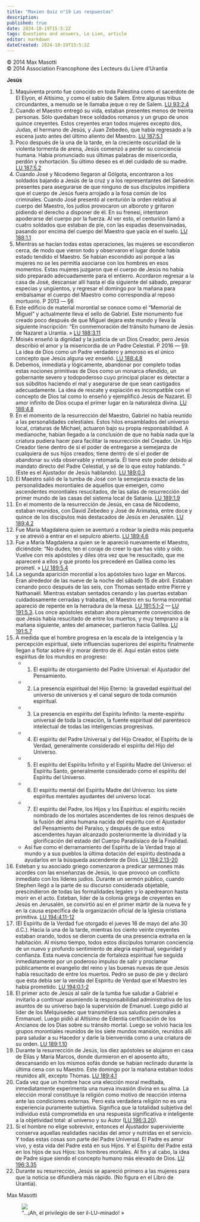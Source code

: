 ```yaml
---
title: "Maxien Quiz n°19 Las respuestas"
description: 
published: true
date: 2024-10-19T15:5:2Z
tags: Questions and answers, Le Lien, article
editor: markdown
dateCreated: 2024-10-19T15:5:2Z
---
```


<p class="v-card tema v-sheet--gris claro aclarar-3 px-2">© 2014 Max Masotti<br>© 2014 Association Francophone des Lecteurs du Livre d'Urantia</p>


**Jesús**

1. Maquiventa pronto fue conocido en toda Palestina como el sacerdote de El Elyon, el Altísimo, y como el sabio de Salem. Entre algunas tribus circundantes, a menudo se le llamaba jeque o rey de Salem. [LU 93:2.4](/es/The_Urantia_Book/93#p2_4)
2. Cuando el Maestro entregó su vida, estaban presentes menos de treinta personas. Sólo quedaban trece soldados romanos y un grupo de unos quince creyentes. Estos creyentes eran todos mujeres excepto dos, Judas, el hermano de Jesús, y Juan Zebedeo, que había regresado a la escena justo antes del último aliento del Maestro. [LU 187:5.1](/es/The_Urantia_Book/187#p5_1)
3. Poco después de la una de la tarde, en la creciente oscuridad de la violenta tormenta de arena, Jesús comenzó a perder su conciencia humana. Había pronunciado sus últimas palabras de misericordia, perdón y exhortación. Su último deseo es el del cuidado de su madre. [LU 187:5.2](/es/The_Urantia_Book/187#p5_2)
4. Cuando José y Nicodemo llegaron al Gólgota, encontraron a los soldados bajando a Jesús de la cruz y a los representantes del Sanedrín presentes para asegurarse de que ninguno de sus discípulos impidiera que el cuerpo de Jesús fuera arrojado a la fosa común de los criminales. Cuando José presentó al centurión la orden relativa al cuerpo del Maestro, los judíos provocaron un alboroto y gritaron pidiendo el derecho a disponer de él. En su frenesí, intentaron apoderarse del cuerpo por la fuerza. Al ver esto, el centurión llamó a cuatro soldados que estaban de pie, con las espadas desenvainadas, pasando por encima del cuerpo del Maestro que yacía en el suelo. [LU 188:1.1](/es/The_Urantia_Book/188#p1_1)
5. Mientras se hacían todas estas operaciones, las mujeres se escondieron cerca, de modo que vieron todo y observaron el lugar donde había estado tendido el Maestro. Se habían escondido así porque a las mujeres no se les permitía asociarse con los hombres en esos momentos. Estas mujeres juzgaron que el cuerpo de Jesús no había sido preparado adecuadamente para el entierro. Acordaron regresar a la casa de José, descansar allí hasta el día siguiente del sábado, preparar especias y ungüentos, y regresar el domingo por la mañana para embalsamar el cuerpo del Maestro como correspondía al reposo mortuorio. P 2013 — §6
6. Este edificio de material morontial se conoce como el “Memorial de Miguel” y actualmente lleva el sello de Gabriel. Este monumento fue creado poco después de que Miguel dejara este mundo y lleva la siguiente inscripción: “En conmemoración del tránsito humano de Jesús de Nazaret a Urantia. » [LU 188:3.11](/es/The_Urantia_Book/188#p3_11)
7. Moisés enseñó la dignidad y la justicia de un Dios Creador, pero Jesús describió el amor y la misericordia de un Padre Celestial. P 2016 — §9. La idea de Dios como un Padre verdadero y amoroso es el único concepto que Jesús alguna vez enseñó. [LU 188:4.8](/es/The_Urantia_Book/188#p4_8)
8. Debemos, inmediata y lógicamente, abandonar por completo todas estas nociones primitivas de Dios como un monarca ofendido, un gobernante severo y todopoderoso cuyo principal placer es detectar a sus súbditos haciendo el mal y asegurarse de que sean castigados adecuadamente. La idea de rescate y expiación es incompatible con el concepto de Dios tal como lo enseñó y ejemplificó Jesús de Nazaret. El amor infinito de Dios ocupa el primer lugar en la naturaleza divina. [LU 188:4.8](/es/The_Urantia_Book/188#p4_8)
9. En el momento de la resurrección del Maestro, Gabriel no había reunido a las personalidades celestiales. Estos hilos ensamblados del universo local, criaturas de Michael, actuaron bajo su propia responsabilidad. A medianoche, habían llegado a la conclusión de que no había nada que la criatura pudiera hacer para facilitar la resurrección del Creador. Un Hijo Creador tiene dentro de sí el poder de entregarse a semejanza de cualquiera de sus hijos creados; tiene dentro de sí el poder de abandonar su vida observable y retomarla. Él tiene este poder debido al mandato directo del Padre Celestial, y sé de lo que estoy hablando. "(Este es el Ajustador de Jesús hablando). [LU 189:0.3](/es/The_Urantia_Book/189#p0_3)
10. El Maestro salió de la tumba de José con la semejanza exacta de las personalidades morontiales de aquellos que emergen, como ascendentes morontiales resucitados, de las salas de resurrección del primer mundo de las casas del sistema local de Satania. [LU 189:1.9](/es/The_Urantia_Book/189#p1_9)
11. En el momento de la resurrección de Jesús, en casa de Nicodemo, estaban reunidos, con David Zebedeo y José de Arimatea, entre doce y quince de los discípulos más destacados de Jesús en Jerusalén. [LU 189:4.2](/es/The_Urantia_Book/189#p4_2)
12. Fue María Magdalena quien se aventuró a rodear la piedra más pequeña y se atrevió a entrar en el sepulcro abierto. [LU 189:4.6](/es/The_Urantia_Book/189#p4_6)
13. Fue a María Magdalena a quien se le apareció nuevamente el Maestro, diciéndole: “No dudes; ten el coraje de creer lo que has visto y oído. Vuelve con mis apóstoles y diles otra vez que he resucitado, que me apareceré a ellos y que pronto los precederé en Galilea como les prometí. » [LU 189:5.4](/es/The_Urantia_Book/189#p5_4)
14. La segunda aparición morontial a los apóstoles tuvo lugar en Marcos. Eran alrededor de las nueve de la noche del sábado 15 de abril. Estaban cenando poco después de las seis, con Thomas sentado entre Pierre y Nathanaël. Mientras estaban sentados cenando y las puertas estaban cuidadosamente cerradas y trabadas, el Maestro en su forma morontial apareció de repente en la herradura de la mesa. [LU 191:5.1-2](/es/The_Urantia_Book/191#p5_1) — [LU 191:5.3](/es/The_Urantia_Book/191#p5_3). Los once apóstoles estaban ahora plenamente convencidos de que Jesús había resucitado de entre los muertos, y muy temprano a la mañana siguiente, antes del amanecer, partieron hacia Galilea. [LU 191:5.7](/es/The_Urantia_Book/191#p5_7)
15. A medida que el hombre progresa en la escala de la inteligencia y la percepción espiritual, siete influencias superiores del espíritu finalmente llegan a flotar sobre él y morar dentro de él. Aquí están estos siete espíritus de los mundos en progreso:
	- 1. El espíritu de otorgamiento del Padre Universal: el Ajustador del Pensamiento.
	- 2. La presencia espiritual del Hijo Eterno: la gravedad espiritual del universo de universos y el canal seguro de toda comunión espiritual.
	- 3. La presencia en espíritu del Espíritu Infinito: la mente-espíritu universal de toda la creación, la fuente espiritual del parentesco intelectual de todas las inteligencias progresivas.
	- 4. El espíritu del Padre Universal y del Hijo Creador, el Espíritu de la Verdad, generalmente considerado el espíritu del Hijo del Universo.
	- 5. El espíritu del Espíritu Infinito y el Espíritu Madre del Universo: el Espíritu Santo, generalmente considerado como el espíritu del Espíritu del Universo.
	- 6. El espíritu mental del Espíritu Madre del Universo: los siete espíritus mentales ayudantes del universo local.
	- 7. El espíritu del Padre, los Hijos y los Espíritus: el espíritu recién nombrado de los mortales ascendentes de los reinos después de la fusión del alma humana nacida del espíritu con el Ajustador del Pensamiento del Paraíso, y después de que estos ascendentes hayan alcanzado posteriormente la divinidad y la glorificación del estado del Cuerpo Paradisíaco de la Finalidad.
	- Así fue como el derramamiento del Espíritu de la Verdad trajo al mundo y a sus pueblos la última dotación del espíritu destinada a ayudarlos en la búsqueda ascendente de Dios. [LU 194:2.13-20](/es/The_Urantia_Book/194#p2_13)
16. Esteban y su asociado griego comenzaron a predicar sermones más acordes con las enseñanzas de Jesús, lo que provocó un conflicto inmediato con los líderes judíos. Durante un sermón público, cuando Stephen llegó a la parte de su discurso considerada objetable, prescindieron de todas las formalidades legales y lo apedrearon hasta morir en el acto. Esteban, líder de la colonia griega de creyentes en Jesús en Jerusalén, se convirtió así en el primer mártir de la nueva fe y en la causa específica de la organización oficial de la Iglesia cristiana primitiva. [LU 194:4.11-12](/es/The_Urantia_Book/194#p4_11)
17. (El Espíritu de la Verdad fue otorgado el jueves 18 de mayo del año 30 d.C.). Hacia la una de la tarde, mientras los ciento veinte creyentes estaban orando, todos se dieron cuenta de una presencia extraña en la habitación. Al mismo tiempo, todos estos discípulos tomaron conciencia de un nuevo y profundo sentimiento de alegría espiritual, seguridad y confianza. Esta nueva conciencia de fortaleza espiritual fue seguida inmediatamente por un poderoso impulso de salir y proclamar públicamente el evangelio del reino y las buenas nuevas de que Jesús había resucitado de entre los muertos. Pedro se puso de pie y declaró que ésta debía ser la venida del Espíritu de Verdad que el Maestro les había prometido. [LU 194:0.1-2](/es/The_Urantia_Book/194#p0_1)
18. El primer acto de Jesús al salir de la tumba fue saludar a Gabriel e invitarlo a continuar asumiendo la responsabilidad administrativa de los asuntos de su universo bajo la supervisión de Emanuel. Luego pidió al líder de los Melquisedec que transmitiera sus saludos personales a Emmanuel. Luego pidió al Altísimo de Edentia certificación de los Ancianos de los Días sobre su tránsito mortal. Luego se volvió hacia los grupos morontiales reunidos de los siete mundos mansión, reunidos allí para saludar a su Hacedor y darle la bienvenida como a una criatura de su orden. [LU 189:1.10](/es/The_Urantia_Book/189#p1_10)
19. Durante la resurrección de Jesús, los diez apóstoles se alojaron en casa de Elías y María Marcos, donde durmieron en el aposento alto, descansando en los mismos sofás donde se habían reclinado durante la última cena con su Maestro. Este domingo por la mañana estaban todos reunidos allí, excepto Thomas. [LU 189:4.1](/es/The_Urantia_Book/189#p4_1)
20. Cada vez que un hombre hace una elección moral meditada, inmediatamente experimenta una nueva invasión divina en su alma. La elección moral constituye la religión como motivo de reacción interna ante las condiciones externas. Pero esta verdadera religión no es una experiencia puramente subjetiva. Significa que la totalidad subjetiva del individuo está comprometida en una respuesta significativa e inteligente a la objetividad total: al universo y su Autor ([LU 196:3.20](/es/The_Urantia_Book/196#p3_20)).
21. Si el hombre no elige sobrevivir, entonces el Ajustador superviviente conserva aquellas realidades nacidas del amor y nutridas en el servicio. Y todas estas cosas son parte del Padre Universal. El Padre es amor vivo, y esta vida del Padre está en sus Hijos. Y el Espíritu del Padre está en los hijos de sus Hijos: los hombres mortales. Al fin y al cabo, la idea de Padre sigue siendo el concepto humano más elevado de Dios. [LU 196:3.35](/es/The_Urantia_Book/196#p3_35)
22. Durante su resurrección, Jesús se apareció primero a las mujeres para que la noticia se difundiera más rápido. (No figura en el Libro de Urantia).

Max Masotti

<figure id="Figure_8" class="image urantiapedia">
<img src="/image/article/Le_Lien/images_01/207.jpg">
<figcaption>“...¡Ah, el privilegio de ser il-LU-minado! »</figcaption>
</figure>

